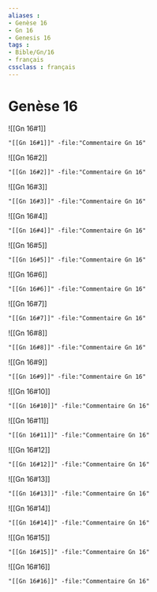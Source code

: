 ```yaml
---
aliases : 
- Genèse 16
- Gn 16
- Genesis 16
tags : 
- Bible/Gn/16
- français
cssclass : français
---
```


# Genèse 16

![[Gn 16#1]]

```query
"[[Gn 16#1]]" -file:"Commentaire Gn 16"
```

![[Gn 16#2]]

```query
"[[Gn 16#2]]" -file:"Commentaire Gn 16"
```

![[Gn 16#3]]

```query
"[[Gn 16#3]]" -file:"Commentaire Gn 16"
```

![[Gn 16#4]]

```query
"[[Gn 16#4]]" -file:"Commentaire Gn 16"
```

![[Gn 16#5]]

```query
"[[Gn 16#5]]" -file:"Commentaire Gn 16"
```

![[Gn 16#6]]

```query
"[[Gn 16#6]]" -file:"Commentaire Gn 16"
```

![[Gn 16#7]]

```query
"[[Gn 16#7]]" -file:"Commentaire Gn 16"
```

![[Gn 16#8]]

```query
"[[Gn 16#8]]" -file:"Commentaire Gn 16"
```

![[Gn 16#9]]

```query
"[[Gn 16#9]]" -file:"Commentaire Gn 16"
```

![[Gn 16#10]]

```query
"[[Gn 16#10]]" -file:"Commentaire Gn 16"
```

![[Gn 16#11]]

```query
"[[Gn 16#11]]" -file:"Commentaire Gn 16"
```

![[Gn 16#12]]

```query
"[[Gn 16#12]]" -file:"Commentaire Gn 16"
```

![[Gn 16#13]]

```query
"[[Gn 16#13]]" -file:"Commentaire Gn 16"
```

![[Gn 16#14]]

```query
"[[Gn 16#14]]" -file:"Commentaire Gn 16"
```

![[Gn 16#15]]

```query
"[[Gn 16#15]]" -file:"Commentaire Gn 16"
```

![[Gn 16#16]]

```query
"[[Gn 16#16]]" -file:"Commentaire Gn 16"
```

